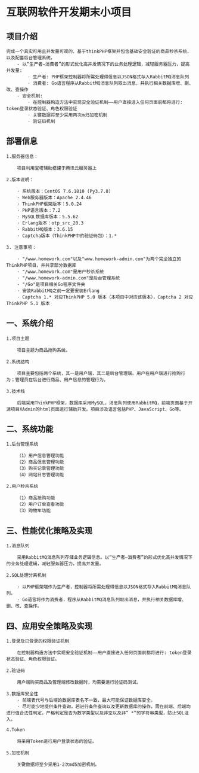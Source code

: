 # 互联网软件开发期末小项目

## 项目介绍
    
    完成一个真实可用且并发量可观的、基于thinkPHP框架并包含基础安全验证的商品秒杀系统，以及配套后台管理系统。
        - 以“生产者—消费者”的形式优化高并发情况下的业务处理逻辑，减轻服务器压力，提高并发量:
            · 生产者: PHP框架控制器将所需处理得信息以JSON格式存入RabbitMQ消息队列
            · 消费者: Go语言程序从RabbitMQ消息队列取出消息，并执行相关数据库增、删、改、查操作
        - 安全机制:
            · 在控制器构造方法中实现安全验证机制——用户直接进入任何页面前都将进行: token登录状态验证、角色权限验证
            · 关键数据将至少采用两次md5加密机制
            · 验证码机制

## 部署信息

    1.服务器信息：
    
        项目利用宝塔辅助搭建于腾讯云服务器上
        
    2.版本说明：
    
        · 系统版本：CentOS 7.6.1810 (Py3.7.8)
        · Web服务器版本：Apache 2.4.46
        · ThinkPHP框架版本：5.0.24
        · PHP语言版本：7.2
        · MySQL数据库版本：5.5.62
        · Erlang版本：otp_src_20.3
        · RabbitMQ版本：3.6.15
        · Captcha版本（ThinkPHP中的验证码包）：1.*

    3. 注意事项：
        
        · "/www.homework.com"以及"www.homework-admin.com"为两个完全独立的ThinkPHP项目，并共享部分数据库
        · "/www.homework.com"是用户秒杀系统
        · "/www.homework-admin.com"是后台管理系统
        · "/Go"是项目相关Go程序文件夹
        · 安装RabbitMQ之前一定要安装Erlang
        · Captcha 1.* 对应ThinkPHP 5.0 版本（本项目中对应该版本），Captcha 2 对应ThinkPHP 5.1 版本

## 一、系统介绍

    1.项目主题

        项目主题为商品抢购系统。

    2.系统结构

        项目主要包括两个系统，其一是用户端，其二是后台管理端。用户在用户端进行抢购行为；管理员在后台进行商品、用户信息的管理行为。

    3.技术栈

        后端采用ThinkPHP框架，数据库采用MySQL，消息队列使用RabbitMQ，前端页面基于开源项目XAdmin的html页面进行辅助开发。项目涉及语言包括PHP、JavaScript、Go等。


## 二、系统功能

    1.后台管理系统

        （1）用户信息管理功能
        （2）商品信息管理功能
        （3）购买记录管理功能
        （4）网站日志管理功能

    2.用户秒杀系统

        （1）商品抢购功能
        （2）用户订单查看功能
        （3）购物车功能

## 三、性能优化策略及实现

    1.消息队列

        采用RabbitMQ消息队列存储业务逻辑信息。以“生产者—消费者”的形式优化高并发情况下的业务处理逻辑，减轻服务器压力，提高并发量。

    2.SQL处理分离机制

        · 以PHP框架端作为生产者，控制器将所需处理得信息以JSON格式存入RabbitMQ消息队列。
        · Go语言将作为消费者，程序从RabbitMQ消息队列取出消息，并执行相关数据库增、删、改、查操作。

## 四、应用安全策略及实现

    1.登录及已登录的权限验证机制

        在控制器构造方法中实现安全验证机制——用户直接进入任何页面前都将进行: token登录状态验证、角色权限验证。

    2.验证码

        用户端购买商品及管理端修改数据时，均需要进行验证码测试。

    3.数据库安全性
        · 前端表代号与后端的数据库表名不一致，最大可能保证数据库安全。
        · 尽可能少地提供条件查询，若进行条件查询以及更新数据库的操作，需在前端、后端均进行值合法性判定，严格判定是否为数字类型以及非空以及非” *”的字符串类型，防止SQL注入。

    4.Token

        将采用Token进行用户登录状态的验证。

    5.加密机制

        关键数据将至少采用1-2次md5加密机制。
 
 
